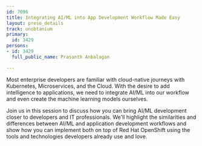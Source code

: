 ```yaml
---
id: 7096
title: Integrating AI/ML into App Development Workflow Made Easy
layout: preso_details
track: unobtanium
primary:
  id: 3429
persons:
- id: 3429
  full_public_name: Prasanth Anbalagan

---
```

Most enterprise developers are familiar with cloud-native journeys with Kubernetes, Microservices, and the Cloud. With the desire to add intelligence to applications, we need to integrate AI/ML into our workflow and even create the machine learning models ourselves.

Join us in this session to discuss how you can bring AI/ML development closer to developers and IT professionals. We'll highlight the similarities and differences between AI/ML and application development workflows and show how you can implement both on top of Red Hat OpenShift using the tools and technologies developers already use and love.